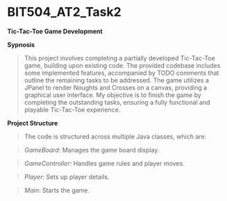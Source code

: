 # BIT504_AT2_Task2

**Tic-Tac-Toe Game Development**

**Sypnosis**
> This project involves completing a partially developed Tic-Tac-Toe game, building upon existing code. The provided codebase includes some implemented features, accompanied by TODO comments that outline the remaining tasks to be addressed. The game utilizes a JPanel to render Noughts and Crosses on a canvas, providing a graphical user interface. My objective is to finish the game by completing the outstanding tasks, ensuring a fully functional and playable Tic-Tac-Toe experience.

**Project Structure**
> The code is structured across multiple Java classes, which are:

> _GameBoard_: Manages the game board display.

> _GameController_: Handles game rules and player moves.

> _Player_: Sets up player details.

> _Main_: Starts the game.
